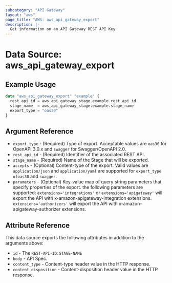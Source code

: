 ```yaml
---
subcategory: "API Gateway"
layout: "aws"
page_title: "AWS: aws_api_gateway_export"
description: |-
  Get information on an API Gateway REST API Key
---
```


# Data Source: aws_api_gateway_export

## Example Usage

```terraform
data "aws_api_gateway_export" "example" {
  rest_api_id = aws_api_gateway_stage.example.rest_api_id
  stage_name  = aws_api_gateway_stage.example.stage_name
  export_type = "oas30"
}
```

## Argument Reference

* `export_type` - (Required) Type of export. Acceptable values are `oas30` for OpenAPI 3.0.x and `swagger` for Swagger/OpenAPI 2.0.
* `rest_api_id` - (Required) Identifier of the associated REST API.
* `stage_name` - (Required) Name of the Stage that will be exported.
* `accepts` - (Optional) Content-type of the export. Valid values are `application/json` and `application/yaml` are supported for `export_type` `ofoas30` and `swagger`.
* `parameters` - (Optional) Key-value map of query string parameters that specify properties of the export. the following parameters are supported: `extensions='integrations'` or `extensions='apigateway'` will export the API with x-amazon-apigateway-integration extensions. `extensions='authorizers'` will export the API with x-amazon-apigateway-authorizer extensions.

## Attribute Reference

This data source exports the following attributes in addition to the arguments above:

* `id` - The `REST-API-ID:STAGE-NAME`
* `body` - API Spec.
* `content_type` - Content-type header value in the HTTP response.
* `content_disposition` - Content-disposition header value in the HTTP response.
